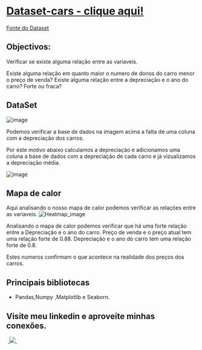 # [Dataset-cars - clique aqui!](https://github.com/icaroalmeidas/Python/blob/main/Analise%20car%20price%20prediction.ipynb)

[Fonte do Dataset](https://www.kaggle.com/datasets/bhavikjikadara/car-price-prediction-dataset/data)

## Objectivos:
Verificar se existe alguma relação entre as variaveis. 

Existe alguma relação em quanto maior o numero de donos do carro menor o preço de venda?
Existe alguma relação entre a depreciação e o ano do carro? Forte ou fraca?

## DataSet

![image](https://github.com/icaroalmeidas/Python/assets/106759439/0bbd0e40-2ee9-4247-8469-bb8487de455f)
 
Podemos verificar a base de dados na imagem acima a falta de uma coluna com a depreciação dos carros.

Por este motivo abaixo calculamos a depreciação e adicionamos uma coluna a base de dados com a depreciação de cada carro e já vizualizamos a depreciação média.

![image](https://github.com/icaroalmeidas/Python/assets/106759439/94e5d9da-e1db-42ba-891c-a9bfa1e13c45)

## Mapa de calor

Aqui analisando o nosso mapa de calor podemos verificar as relações entre as variaveis.
![Heatmap_image](https://github.com/icaroalmeidas/Python/assets/106759439/2338ecba-fe25-4a40-ad7e-32fcdf118628)

Analisando o mapa de calor podemos verificar que há uma forte relação entre a Depreciação e o ano do carro.
Preço de venda e o preço atual tem uma relação forte de 0.88. 
Depreciação e o ano do carro tem uma relação forte de 0.8.

Estes numeros confirmam o que acontece na realidade dos preços dos carros.

## Principais bibliotecas
- Pandas,Numpy ,Matplotlib e Seaborn.

## Visite meu linkedin e aproveite minhas conexões.
&nbsp;<a href="https://www.linkedin.com/in/icaroalmeidas/">
  <img src="https://img.shields.io/badge/linkedin-%230077B5.svg?style=for-the-badge&logo=linkedin&logoColor=white">
</a>&nbsp;

